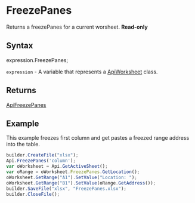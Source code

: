 # FreezePanes

Returns a freezePanes for a current worsheet.  **Read-only**

## Syntax

expression.FreezePanes;

`expression` - A variable that represents a [ApiWorksheet](../ApiWorksheet.md) class.


## Returns

[ApiFreezePanes](../../ApiFreezePanes/ApiFreezePanes.md)

## Example

This example freezes first column and get pastes a freezed range address into the table.

```javascript
builder.CreateFile("xlsx");
Api.FreezePanes('column');
var oWorksheet = Api.GetActiveSheet();
var oRange = oWorksheet.FreezePanes.GetLocation();
oWorksheet.GetRange("A1").SetValue("Location: ");
oWorksheet.GetRange("B1").SetValue(oRange.GetAddress());
builder.SaveFile("xlsx", "FreezePanes.xlsx");
builder.CloseFile();
```